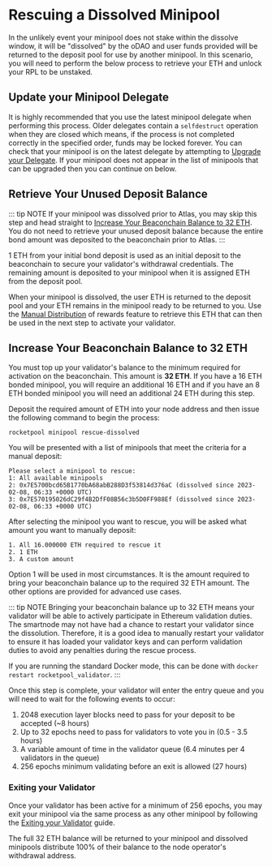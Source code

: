# Rescuing a Dissolved Minipool

In the unlikely event your minipool does not stake within the dissolve window, it will be "dissolved" by the oDAO and
user funds provided will be returned to the deposit pool for use by another minipool. In this scenario, you will need
to perform the below process to retrieve your ETH and unlock your RPL to be unstaked.

## Update your Minipool Delegate

It is highly recommended that you use the latest minipool delegate when performing this process. Older delegates contain
a `selfdestruct` operation when they are closed which means, if the process is not completed correctly in the 
specified order, funds may be locked forever. You can check that your minipool is on the latest delegate by attempting 
to [Upgrade your Delegate](minipools/delegates.md#upgrading-your-delegate). If your minipool does not appear in the 
list of minipools that can be upgraded then you can continue on below.

## Retrieve Your Unused Deposit Balance

::: tip NOTE
If your minipool was dissolved prior to Atlas, you may skip this step and head straight to [Increase Your Beaconchain Balance to 32 ETH](#increase-your-beaconchain-balance-to-32-eth).
You do not need to retrieve your unused deposit balance because the entire bond amount was deposited to the beaconchain
prior to Atlas.
:::

1 ETH from your initial bond deposit is used as an initial deposit to the beaconchain to secure your validator's 
withdrawal credentials. The remaining amount is deposited to your minipool when it is assigned ETH from
the deposit pool.

When your minipool is dissolved, the user ETH is returned to the deposit pool and your ETH remains in the minipool ready 
to be returned to you. Use the [Manual Distribution](skimming.md#manual-distribution) of rewards feature to retrieve this 
ETH that can then be used in the next step to activate your validator.

## Increase Your Beaconchain Balance to 32 ETH

You must top up your validator's balance to the minimum required for activation on the beaconchain. This
amount is **32 ETH**. If you have a 16 ETH bonded minipool, you will require an additional 16 ETH and if you have an 8 ETH
bonded minipool you will need an additional 24 ETH during this step.

Deposit the required amount of ETH into your node address and then issue the following command to begin the process:

```
rocketpool minipool rescue-dissolved
```

You will be presented with a list of minipools that meet the criteria for a manual deposit:

```
Please select a minipool to rescue:
1: All available minipools
2: 0x7E5700bcd65B1770bA68abB288D3f53814d376aC (dissolved since 2023-02-08, 06:33 +0000 UTC)
3: 0x7E570195026dC29f4B2DfF08B56c3b5D0FF988Ef (dissolved since 2023-02-08, 06:33 +0000 UTC)
```

After selecting the minipool you want to rescue, you will be asked what amount you want to manually deposit:

```
1. All 16.000000 ETH required to rescue it
2. 1 ETH
3. A custom amount
```

Option 1 will be used in most circumstances. It is the amount required to bring your beaconchain balance up to the required
32 ETH amount. The other options are provided for advanced use cases.

::: tip NOTE
Bringing your beaconchain balance up to 32 ETH means your validator will be able to actively participate in Ethereum
validation duties. The smartnode may not have had a chance to restart your validator since the dissolution. Therefore, 
it is a good idea to manually restart your validator to ensure it has loaded your validator keys and can perform 
validation duties to avoid any penalties during the rescue process.

If you are running the standard Docker mode, this can be done with `docker restart rocketpool_validator`.
:::

Once this step is complete, your validator will enter the entry queue and you will need to wait for the following events
to occur:

1. 2048 execution layer blocks need to pass for your deposit to be accepted (~8 hours)
2. Up to 32 epochs need to pass for validators to vote you in (0.5 - 3.5 hours)
3. A variable amount of time in the validator queue (6.4 minutes per 4 validators in the queue)
4. 256 epochs minimum validating before an exit is allowed (27 hours)

### Exiting your Validator

Once your validator has been active for a minimum of 256 epochs, you may exit your minipool via the same process as 
any other minipool by following the [Exiting your Validator](withdraw.md#exiting-your-validator) guide.

The full 32 ETH balance will be returned to your minipool and dissolved minipools distribute 100% of their balance to the
node operator's withdrawal address.